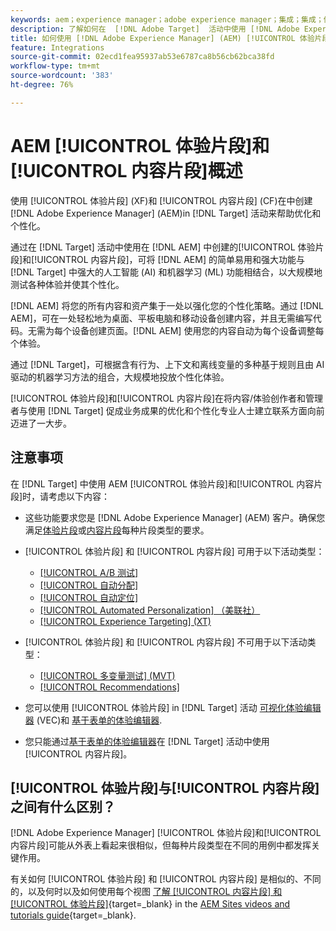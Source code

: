```yaml
---
keywords: aem；experience manager；adobe experience manager；集成；集成；体验片段；内容片段
description: 了解如何在  [!DNL Adobe Target]  活动中使用 [!DNL Adobe Experience Manager] 体验和内容片段。
title: 如何使用 [!DNL Adobe Experience Manager] (AEM) [!UICONTROL 体验片段]和[!UICONTROL 内容片段]？
feature: Integrations
source-git-commit: 02ecd1fea95937ab53e6787ca8b56cb62bca38fd
workflow-type: tm+mt
source-wordcount: '383'
ht-degree: 76%

---
```


# AEM [!UICONTROL 体验片段]和[!UICONTROL 内容片段]概述

使用 [!UICONTROL 体验片段] (XF)和 [!UICONTROL 内容片段] (CF)在中创建 [!DNL Adobe Experience Manager] (AEM)in [!DNL Target] 活动来帮助优化和个性化。

通过在 [!DNL Target] 活动中使用在 [!DNL AEM] 中创建的[!UICONTROL 体验片段]和[!UICONTROL 内容片段]，可将 [!DNL AEM] 的简单易用和强大功能与 [!DNL Target] 中强大的人工智能 (AI) 和机器学习 (ML) 功能相结合，以大规模地测试各种体验并使其个性化。

[!DNL AEM] 将您的所有内容和资产集于一处以强化您的个性化策略。通过 [!DNL AEM]，可在一处轻松地为桌面、平板电脑和移动设备创建内容，并且无需编写代码。无需为每个设备创建页面。[!DNL AEM] 使用您的内容自动为每个设备调整每个体验。

通过 [!DNL Target]，可根据含有行为、上下文和离线变量的多种基于规则且由 AI 驱动的机器学习方法的组合，大规模地投放个性化体验。

[!UICONTROL 体验片段]和[!UICONTROL 内容片段]在将内容/体验创作者和管理者与使用 [!DNL Target] 促成业务成果的优化和个性化专业人士建立联系方面向前迈进了一大步。

## 注意事项

在 [!DNL Target] 中使用 AEM [!UICONTROL 体验片段]和[!UICONTROL 内容片段]时，请考虑以下内容：
* 这些功能要求您是 [!DNL Adobe Experience Manager] (AEM) 客户。确保您满足[体验片段](/help/main/c-integrating-target-with-mac/aem/experience-fragments-aem.md#requirements)或[内容片段](/help/main/c-integrating-target-with-mac/aem/content-fragments-aem.md#requirements)每种片段类型的要求。
* [!UICONTROL 体验片段] 和 [!UICONTROL 内容片段] 可用于以下活动类型：

   * [[!UICONTROL A/B 测试]](/help/main/c-activities/t-test-ab/test-ab.md)
   * [[!UICONTROL 自动分配]](/help/main/c-activities/automated-traffic-allocation/automated-traffic-allocation.md)
   * [[!UICONTROL 自动定位]](/help/main/c-activities/auto-target/auto-target-to-optimize.md)
   * [[!UICONTROL Automated Personalization] （美联社）](/help/main/c-activities/t-automated-personalization/automated-personalization.md)
   * [[!UICONTROL Experience Targeting] (XT)](/help/main/c-activities/t-experience-target/experience-target.md)

* [!UICONTROL 体验片段] 和 [!UICONTROL 内容片段] 不可用于以下活动类型：

   * [[!UICONTROL 多变量测试] (MVT)](/help/main/c-activities/c-multivariate-testing/multivariate-testing.md)
   * [[!UICONTROL Recommendations]](/help/main/c-recommendations/recommendations.md)

* 您可以使用 [!UICONTROL 体验片段] in [!DNL Target] 活动 [可视化体验编辑器](/help/main/c-experiences/c-visual-experience-composer/visual-experience-composer.md) (VEC)和 [基于表单的体验编辑器](/help/main/c-experiences/form-experience-composer.md).
* 您只能通过[基于表单的体验编辑器](/help/main/c-experiences/form-experience-composer.md)在 [!DNL Target] 活动中使用[!UICONTROL 内容片段]。

## [!UICONTROL 体验片段]与[!UICONTROL 内容片段]之间有什么区别？

[!DNL Adobe Experience Manager] [!UICONTROL 体验片段]和[!UICONTROL 内容片段]可能从外表上看起来很相似，但每种片段类型在不同的用例中都发挥关键作用。

有关如何 [!UICONTROL 体验片段] 和 [!UICONTROL 内容片段] 是相似的、不同的，以及何时以及如何使用每个视图 [了解 [!UICONTROL 内容片段] 和 [!UICONTROL 体验片段]](https://experienceleague.adobe.com/docs/experience-manager-learn/sites/content-fragments/understand-content-fragments-and-experience-fragments.html){target=_blank} in the [AEM Sites videos and tutorials guide](https://experienceleague.adobe.com/docs/experience-manager-learn/sites/overview.html){target=_blank}.